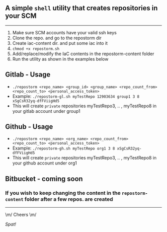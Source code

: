 ## A simple `shell` utility that creates repositories in your SCM
---
1. Make sure SCM accounts have your valid ssh keys
2. Clone the repo. and go to the repostorm dir
3. Create iac-content dir. and put some iac into it
3. `chmod +x repostorm.sh`
4. Add/replace/modify the IaC contents in the repostorm-content folder
5. Run the utility as shown in the examples below

## Gitlab - Usage
* `./repostorm <repo_name> <group_id> <group_name> <repo_count_from> <repo_count_to> <personal_access_token>`
* Example: `./repostorm-gl.sh myTestRepo 12903634 group1 3 8 xSgCsR32yq-dfFViigHd5`
* This will create `private` repositories myTestRepo3, .. , myTestRepo8 in your gitlab account under group1

## Github - Usage
* `./repostorm <repo_name> <org_name> <repo_count_from> <repo_count_to> <personal_access_token>`
* Example: `./repostorm-gh.sh myTestRepo org1 3 8 xSgCsR32yq-dfFViigHd5`
* This will create `private` repositories myTestRepo3, .. , myTestRepo8 in your github account under org1

## Bitbucket - coming soon

### If you wish to keep changing the content in the `repostorm-content` folder after a few repos. are created
---
 \m/ Cheers \m/

_Spat!_